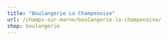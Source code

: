 ```yaml
---
title: "Boulangerie La Champenoise"
url: /champs-sur-marne/boulangerie-la-champenoise/
shop: boulangerie
---
```

